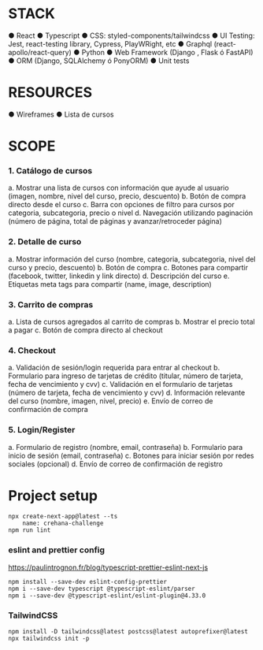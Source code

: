 # STACK
● React
● Typescript
● CSS: styled-components/tailwindcss
● UI Testing: Jest, react-testing library, Cypress, PlayWRight, etc
● Graphql (react-apollo/react-query)
● Python
● Web Framework (Django , Flask ó FastAPI)
● ORM (Django, SQLAlchemy ó PonyORM)
● Unit tests
# RESOURCES
● Wireframes
● Lista de cursos
# SCOPE
### 1. Catálogo de cursos
a. Mostrar una lista de cursos con información que ayude al usuario (imagen,
nombre, nivel del curso, precio, descuento)
b. Botón de compra directo desde el curso
c. Barra con opciones de filtro para cursos por categoria, subcategoria, precio o
nivel
d. Navegación utilizando paginación (número de página, total de páginas y
avanzar/retroceder página)
### 2. Detalle de curso
a. Mostrar información del curso (nombre, categoria, subcategoria, nivel del
curso y precio, descuento)
b. Botón de compra
c. Botones para compartir (facebook, twitter, linkedin y link directo)
d. Descripción del curso
e. Etiquetas meta tags para compartir (name, image, description)
### 3. Carrito de compras
a. Lista de cursos agregados al carrito de compras
b. Mostrar el precio total a pagar
c. Botón de compra directo al checkout
### 4. Checkout
a. Validación de sesión/login requerida para entrar al checkout
b. Formulario para ingreso de tarjetas de crédito (titular, número de tarjeta,
fecha de vencimiento y cvv)
c. Validación en el formulario de tarjetas (número de tarjeta, fecha de
vencimiento y cvv)
d. Información relevante del curso (nombre, imagen, nivel, precio)
e. Envío de correo de confirmación de compra
### 5. Login/Register
a. Formulario de registro (nombre, email, contraseña)
b. Formulario para inicio de sesión (email, contraseña)
c. Botones para iniciar sesión por redes sociales (opcional)
d. Envío de correo de confirmación de registro

# Project setup

```console
npx create-next-app@latest --ts
	name: crehana-challenge
npm run lint
```
### eslint and prettier config
https://paulintrognon.fr/blog/typescript-prettier-eslint-next-js

```console
npm install --save-dev eslint-config-prettier
npm i --save-dev typescript @typescript-eslint/parser
npm i --save-dev @typescript-eslint/eslint-plugin@4.33.0
```

### TailwindCSS

```console
npm install -D tailwindcss@latest postcss@latest autoprefixer@latest
npx tailwindcss init -p

```
